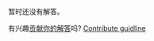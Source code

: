 
暂时还没有解答。

有兴趣[贡献你的解答](https://github.com/BFEdev/BFE.dev-solutions/blob/main/design/Design-a-Carousel-Widget_zh.md)吗? [Contribute guidline](https://github.com/BFEdev/BFE.dev-solutions#how-to-contribute)

